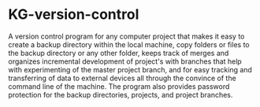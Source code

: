 # KG-version-control
A version control program for any computer project that makes it easy to create a backup directory within the local machine, copy folders or files to the backup directory or any other folder,  keeps track of merges and organizes incremental development of project's with branches that help with experimenting of the master project branch, and for easy tracking and transferring of data to external devices all through the convince of the command line of the machine. The program also provides password protection for the backup directories, projects, and project branches. 
